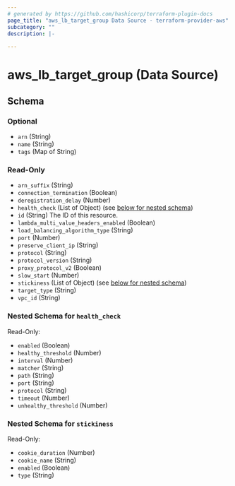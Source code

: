 ```yaml
---
# generated by https://github.com/hashicorp/terraform-plugin-docs
page_title: "aws_lb_target_group Data Source - terraform-provider-aws"
subcategory: ""
description: |-
  
---
```


# aws_lb_target_group (Data Source)





<!-- schema generated by tfplugindocs -->
## Schema

### Optional

- `arn` (String)
- `name` (String)
- `tags` (Map of String)

### Read-Only

- `arn_suffix` (String)
- `connection_termination` (Boolean)
- `deregistration_delay` (Number)
- `health_check` (List of Object) (see [below for nested schema](#nestedatt--health_check))
- `id` (String) The ID of this resource.
- `lambda_multi_value_headers_enabled` (Boolean)
- `load_balancing_algorithm_type` (String)
- `port` (Number)
- `preserve_client_ip` (String)
- `protocol` (String)
- `protocol_version` (String)
- `proxy_protocol_v2` (Boolean)
- `slow_start` (Number)
- `stickiness` (List of Object) (see [below for nested schema](#nestedatt--stickiness))
- `target_type` (String)
- `vpc_id` (String)

<a id="nestedatt--health_check"></a>
### Nested Schema for `health_check`

Read-Only:

- `enabled` (Boolean)
- `healthy_threshold` (Number)
- `interval` (Number)
- `matcher` (String)
- `path` (String)
- `port` (String)
- `protocol` (String)
- `timeout` (Number)
- `unhealthy_threshold` (Number)


<a id="nestedatt--stickiness"></a>
### Nested Schema for `stickiness`

Read-Only:

- `cookie_duration` (Number)
- `cookie_name` (String)
- `enabled` (Boolean)
- `type` (String)
